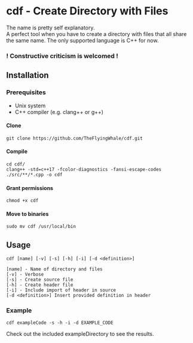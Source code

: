 # cdf - Create Directory with Files

The name is pretty self explanatory.
<br>
A perfect tool when you have to create a directory with files that all share the same name.
The only supported language is C++ for now.

### ! Constructive criticism is welcomed !

## Installation

### Prerequisites

<ul>
<li> Unix system
<li> C++ compiler (e.g. clang++ or g++)
</ul>

#### Clone

```
git clone https://github.com/TheFlyingWhale/cdf.git
```

#### Compile

```
cd cdf/
clang++ -std=c++17 -fcolor-diagnostics -fansi-escape-codes ./src/**/*.cpp -o cdf

```

#### Grant permissions

```
chmod +x cdf
```

#### Move to binaries

```
sudo mv cdf /usr/local/bin
```

## Usage

```
cdf [name] [-v] [-s] [-h] [-i] [-d <definition>]

[name] - Name of directory and files
[-v] - Verbose
[-s] - Create source file
[-h] - Create header file
[-i] - Include import of header in source
[-d <definition>] Insert provided definition in header
```

### Example

```
cdf exampleCode -s -h -i -d EXAMPLE_CODE
```

Check out the included exampleDirectory to see the results.
